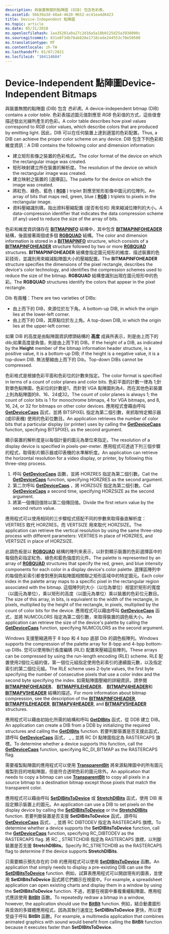 ```yaml
---
description: 與裝置無關的點陣圖 (DIB) 包含色彩表。
ms.assetid: 56b39a3d-48a4-4620-9652-ec41ea4d6423
title: Device-Independent 點陣圖
ms.topic: article
ms.date: 05/31/2018
ms.openlocfilehash: 1aa35201a9a27c2d16a5a18b0125d25a3938890c
ms.sourcegitcommit: 831e8f3db78ab820e1710cede244553c70e50500
ms.translationtype: MT
ms.contentlocale: zh-TW
ms.lasthandoff: 01/07/2021
ms.locfileid: "104114684"
---
```

# <a name="device-independent-bitmaps"></a><span data-ttu-id="d3e2c-103">Device-Independent 點陣圖</span><span class="sxs-lookup"><span data-stu-id="d3e2c-103">Device-Independent Bitmaps</span></span>

<span data-ttu-id="d3e2c-104">與裝置無關的點陣圖 (DIB) 包含 *色彩表*。</span><span class="sxs-lookup"><span data-stu-id="d3e2c-104">A device-independent bitmap (DIB) contains a *color table*.</span></span> <span data-ttu-id="d3e2c-105">色彩表描述圖元值對應至 *RGB* 色彩值的方式，這些值會描述發出光線所產生的色彩。</span><span class="sxs-lookup"><span data-stu-id="d3e2c-105">A color table describes how pixel values correspond to *RGB* color values, which describe colors that are produced by emitting light.</span></span> <span data-ttu-id="d3e2c-106">因此，DIB 可以在任何裝置上達到適當的色彩配置。</span><span class="sxs-lookup"><span data-stu-id="d3e2c-106">Thus, a DIB can achieve the proper color scheme on any device.</span></span> <span data-ttu-id="d3e2c-107">DIB 包含下列色彩和維度資訊：</span><span class="sxs-lookup"><span data-stu-id="d3e2c-107">A DIB contains the following color and dimension information:</span></span>

-   <span data-ttu-id="d3e2c-108">建立矩形影像之裝置的色彩格式。</span><span class="sxs-lookup"><span data-stu-id="d3e2c-108">The color format of the device on which the rectangular image was created.</span></span>
-   <span data-ttu-id="d3e2c-109">矩形映射建立所在裝置的解析度。</span><span class="sxs-lookup"><span data-stu-id="d3e2c-109">The resolution of the device on which the rectangular image was created.</span></span>
-   <span data-ttu-id="d3e2c-110">建立映射之裝置的 [選擇區]。</span><span class="sxs-lookup"><span data-stu-id="d3e2c-110">The palette for the device on which the image was created.</span></span>
-   <span data-ttu-id="d3e2c-111">將紅色、綠色、藍色 ( [**RGB**](/windows/desktop/api/Wingdi/nf-wingdi-rgb) ) triplet 對應至矩形影像中圖元的位陣列。</span><span class="sxs-lookup"><span data-stu-id="d3e2c-111">An array of bits that maps red, green, blue ( [**RGB**](/windows/desktop/api/Wingdi/nf-wingdi-rgb) ) triplets to pixels in the rectangular image.</span></span>
-   <span data-ttu-id="d3e2c-112">資料壓縮識別碼，指出資料壓縮配置 (是否有任何) 用來縮減位陣列的大小。</span><span class="sxs-lookup"><span data-stu-id="d3e2c-112">A data-compression identifier that indicates the data compression scheme (if any) used to reduce the size of the array of bits.</span></span>

<span data-ttu-id="d3e2c-113">色彩和維度資訊儲存在 [**BITMAPINFO**](/windows/win32/api/wingdi/ns-wingdi-bitmapinfo) 結構中，其中包含 [**BITMAPINFOHEADER**](/previous-versions//dd183376(v=vs.85)) 結構，後面接著兩個或多個 [**RGBQUAD**](/windows/win32/api/wingdi/ns-wingdi-rgbquad) 結構。</span><span class="sxs-lookup"><span data-stu-id="d3e2c-113">The color and dimension information is stored in a [**BITMAPINFO**](/windows/win32/api/wingdi/ns-wingdi-bitmapinfo) structure, which consists of a [**BITMAPINFOHEADER**](/previous-versions//dd183376(v=vs.85)) structure followed by two or more [**RGBQUAD**](/windows/win32/api/wingdi/ns-wingdi-rgbquad) structures.</span></span> <span data-ttu-id="d3e2c-114">**BITMAPINFOHEADER** 結構會指定圖元矩形的維度、描述裝置的色彩技術，並識別用來縮減點陣圖大小的壓縮配置。</span><span class="sxs-lookup"><span data-stu-id="d3e2c-114">The **BITMAPINFOHEADER** structure specifies the dimensions of the pixel rectangle, describes the device's color technology, and identifies the compression schemes used to reduce the size of the bitmap.</span></span> <span data-ttu-id="d3e2c-115">**RGBQUAD** 結構會識別出現在圖元矩形中的色彩。</span><span class="sxs-lookup"><span data-stu-id="d3e2c-115">The **RGBQUAD** structures identify the colors that appear in the pixel rectangle.</span></span>

<span data-ttu-id="d3e2c-116">Dib 有兩種：</span><span class="sxs-lookup"><span data-stu-id="d3e2c-116">There are two varieties of DIBs:</span></span>

-   <span data-ttu-id="d3e2c-117">由上而下的 DIB，來源位於左下角。</span><span class="sxs-lookup"><span data-stu-id="d3e2c-117">A bottom-up DIB, in which the origin lies at the lower-left corner.</span></span>
-   <span data-ttu-id="d3e2c-118">由上而下的 DIB，其原點位於左上角。</span><span class="sxs-lookup"><span data-stu-id="d3e2c-118">A top-down DIB, in which the origin lies at the upper-left corner.</span></span>

<span data-ttu-id="d3e2c-119">如果 DIB 的高度是由點陣圖資訊標頭結構的 **高度** 成員所表示，則是由上而下的 dib;如果高度是負值，則是由上而下的 DIB。</span><span class="sxs-lookup"><span data-stu-id="d3e2c-119">If the height of a DIB, as indicated by the **Height** member of the bitmap information header structure, is a positive value, it is a bottom-up DIB; if the height is a negative value, it is a top-down DIB.</span></span> <span data-ttu-id="d3e2c-120">無法壓縮由上而下的 Dib。</span><span class="sxs-lookup"><span data-stu-id="d3e2c-120">Top-down DIBs cannot be compressed.</span></span>

<span data-ttu-id="d3e2c-121">色彩格式是根據色彩平面和色彩位的計數來指定。</span><span class="sxs-lookup"><span data-stu-id="d3e2c-121">The color format is specified in terms of a count of color planes and color bits.</span></span> <span data-ttu-id="d3e2c-122">色彩平面的計數一律為 1;針對單色點陣圖，色彩位的計數是1，而針對 VGA 點陣圖則為4，而在其他色彩裝置上則為點陣圖的8、16、24或32。</span><span class="sxs-lookup"><span data-stu-id="d3e2c-122">The count of color planes is always 1; the count of color bits is 1 for monochrome bitmaps, 4 for VGA bitmaps, and 8, 16, 24, or 32 for bitmaps on other color devices.</span></span> <span data-ttu-id="d3e2c-123">應用程式會藉由呼叫 [**GetDeviceCaps**](/windows/desktop/api/Wingdi/nf-wingdi-getdevicecaps) 函式，並將 BITSPIXEL 指定為第二個引數，來抓取特定顯示器 (或印表機) 使用的色彩位數目。</span><span class="sxs-lookup"><span data-stu-id="d3e2c-123">An application retrieves the number of color bits that a particular display (or printer) uses by calling the [**GetDeviceCaps**](/windows/desktop/api/Wingdi/nf-wingdi-getdevicecaps) function, specifying BITSPIXEL as the second argument.</span></span>

<span data-ttu-id="d3e2c-124">顯示裝置的解析度是以每個計量的圖元為單位來指定。</span><span class="sxs-lookup"><span data-stu-id="d3e2c-124">The resolution of a display device is specified in pixels-per-meter.</span></span> <span data-ttu-id="d3e2c-125">應用程式可透過下列三個步驟的程式，取得影片顯示器或印表機的水準解析度。</span><span class="sxs-lookup"><span data-stu-id="d3e2c-125">An application can retrieve the horizontal resolution for a video display, or printer, by following this three-step process.</span></span>

1.  <span data-ttu-id="d3e2c-126">呼叫 [**GetDeviceCaps**](/windows/desktop/api/Wingdi/nf-wingdi-getdevicecaps) 函數，並將 HORZRES 指定為第二個引數。</span><span class="sxs-lookup"><span data-stu-id="d3e2c-126">Call the [**GetDeviceCaps**](/windows/desktop/api/Wingdi/nf-wingdi-getdevicecaps) function, specifying HORZRES as the second argument.</span></span>
2.  <span data-ttu-id="d3e2c-127">第二次呼叫 [**GetDeviceCaps**](/windows/desktop/api/Wingdi/nf-wingdi-getdevicecaps) ，將 HORZSIZE 指定為第二個引數。</span><span class="sxs-lookup"><span data-stu-id="d3e2c-127">Call [**GetDeviceCaps**](/windows/desktop/api/Wingdi/nf-wingdi-getdevicecaps) a second time, specifying HORZSIZE as the second argument.</span></span>
3.  <span data-ttu-id="d3e2c-128">將第一個傳回值除以第二個傳回值。</span><span class="sxs-lookup"><span data-stu-id="d3e2c-128">Divide the first return value by the second return value.</span></span>

<span data-ttu-id="d3e2c-129">應用程式可以使用相同的三步驟程式搭配不同的參數來取得垂直解析度： VERTRES 取代 HORZRES，而 VERTSIZE 用來取代 HORZSIZE。</span><span class="sxs-lookup"><span data-stu-id="d3e2c-129">The application can retrieve the vertical resolution by using the same three-step process with different parameters: VERTRES in place of HORZRES, and VERTSIZE in place of HORZSIZE.</span></span>

<span data-ttu-id="d3e2c-130">此調色板是以 [**RGBQUAD**](/windows/win32/api/wingdi/ns-wingdi-rgbquad) 結構的陣列來表示，以針對顯示裝置的色彩選擇區中的每個色彩指定紅色、綠色和藍色強度的元件。</span><span class="sxs-lookup"><span data-stu-id="d3e2c-130">The palette is represented by an array of [**RGBQUAD**](/windows/win32/api/wingdi/ns-wingdi-rgbquad) structures that specify the red, green, and blue intensity components for each color in a display device's color palette.</span></span> <span data-ttu-id="d3e2c-131">選擇區陣列中的每個色彩索引都會對應到與點陣圖相關聯之矩形區域中的特定圖元。</span><span class="sxs-lookup"><span data-stu-id="d3e2c-131">Each color index in the palette array maps to a specific pixel in the rectangular region associated with the bitmap.</span></span> <span data-ttu-id="d3e2c-132">這個陣列的大小（以位為單位）相當於矩形的寬度（以圖元為單位），乘以矩形的高度（以圖元為單位）乘以裝置的色彩位元數目。</span><span class="sxs-lookup"><span data-stu-id="d3e2c-132">The size of this array, in bits, is equivalent to the width of the rectangle, in pixels, multiplied by the height of the rectangle, in pixels, multiplied by the count of color bits for the device.</span></span> <span data-ttu-id="d3e2c-133">應用程式可以藉由呼叫 [**GetDeviceCaps**](/windows/desktop/api/Wingdi/nf-wingdi-getdevicecaps) 函式，並將 NUMCOLORS 指定為第二個引數，來取得裝置的調色板大小。</span><span class="sxs-lookup"><span data-stu-id="d3e2c-133">An application can retrieve the size of the device's palette by calling the [**GetDeviceCaps**](/windows/desktop/api/Wingdi/nf-wingdi-getdevicecaps) function, specifying NUMCOLORS as the second argument.</span></span>

<span data-ttu-id="d3e2c-134">Windows 支援壓縮適用于 8 bpp 和 4 bpp 底部 Dib 的調色板陣列。</span><span class="sxs-lookup"><span data-stu-id="d3e2c-134">Windows supports the compression of the palette array for 8-bpp and 4-bpp bottom-up DIBs.</span></span> <span data-ttu-id="d3e2c-135">您可以使用執行長度編碼 (RLE) 配置來壓縮這些陣列。</span><span class="sxs-lookup"><span data-stu-id="d3e2c-135">These arrays can be compressed by using the run-length encoding (RLE) scheme.</span></span> <span data-ttu-id="d3e2c-136">RLE 配置使用2個位元組的值，第一個位元組指定使用色彩索引的連續圖元數，以及指定索引的第二個位元組。</span><span class="sxs-lookup"><span data-stu-id="d3e2c-136">The RLE scheme uses 2-byte values, the first byte specifying the number of consecutive pixels that use a color index and the second byte specifying the index.</span></span> <span data-ttu-id="d3e2c-137">如需點陣圖壓縮的詳細資訊，請參閱 [**BITMAPINFOHEADER**](/previous-versions//dd183376(v=vs.85))、 [**BITMAPFILEHEADER**](/windows/win32/api/wingdi/ns-wingdi-bitmapfileheader)、 [**BITMAPV4HEADER**](/windows/desktop/api/Wingdi/ns-wingdi-bitmapv4header)和 [**BITMAPV5HEADER**](/windows/desktop/api/Wingdi/ns-wingdi-bitmapv5header) 結構的描述。</span><span class="sxs-lookup"><span data-stu-id="d3e2c-137">For more information about bitmap compression, see the description of the [**BITMAPINFOHEADER**](/previous-versions//dd183376(v=vs.85)), [**BITMAPFILEHEADER**](/windows/win32/api/wingdi/ns-wingdi-bitmapfileheader), [**BITMAPV4HEADER**](/windows/desktop/api/Wingdi/ns-wingdi-bitmapv4header), and [**BITMAPV5HEADER**](/windows/desktop/api/Wingdi/ns-wingdi-bitmapv5header) structures.</span></span>

<span data-ttu-id="d3e2c-138">應用程式可以藉由初始化所需的結構和呼叫 [**GetDIBits**](/windows/desktop/api/Wingdi/nf-wingdi-getdibits) 函式，從 DDB 建立 DIB。</span><span class="sxs-lookup"><span data-stu-id="d3e2c-138">An application can create a DIB from a DDB by initializing the required structures and calling the [**GetDIBits**](/windows/desktop/api/Wingdi/nf-wingdi-getdibits) function.</span></span> <span data-ttu-id="d3e2c-139">若要判斷裝置是否支援此函式，請呼叫 [**GetDeviceCaps**](/windows/desktop/api/Wingdi/nf-wingdi-getdevicecaps) 函式， \_ \_ 並將 RC DI 點陣圖指定為 RASTERCAPS 旗標。</span><span class="sxs-lookup"><span data-stu-id="d3e2c-139">To determine whether a device supports this function, call the [**GetDeviceCaps**](/windows/desktop/api/Wingdi/nf-wingdi-getdevicecaps) function, specifying RC\_DI\_BITMAP as the RASTERCAPS flag.</span></span>

<span data-ttu-id="d3e2c-140">需要複製點陣圖的應用程式可以使用 [**TransparentBlt**](/windows/desktop/api/WinGdi/nf-wingdi-transparentblt) 將來源點陣圖中的所有圖元複製到目的地點陣圖，但是符合透明色彩的圖元除外。</span><span class="sxs-lookup"><span data-stu-id="d3e2c-140">An application that needs to copy a bitmap can use [**TransparentBlt**](/windows/desktop/api/WinGdi/nf-wingdi-transparentblt) to copy all pixels in a source bitmap to a destination bitmap except those pixels that match the transparent color.</span></span>

<span data-ttu-id="d3e2c-141">應用程式可以藉由呼叫 [**SetDIBitsToDevice**](/windows/desktop/api/Wingdi/nf-wingdi-setdibitstodevice) 或 [**StretchDIBits**](/windows/desktop/api/Wingdi/nf-wingdi-stretchdibits) 函式，使用 DIB 來設定顯示裝置上的圖元。</span><span class="sxs-lookup"><span data-stu-id="d3e2c-141">An application can use a DIB to set pixels on the display device by calling the [**SetDIBitsToDevice**](/windows/desktop/api/Wingdi/nf-wingdi-setdibitstodevice) or the [**StretchDIBits**](/windows/desktop/api/Wingdi/nf-wingdi-stretchdibits) function.</span></span> <span data-ttu-id="d3e2c-142">若要判斷裝置是否支援 **SetDIBitsToDevice** 函式，請呼叫 [**GetDeviceCaps**](/windows/desktop/api/Wingdi/nf-wingdi-getdevicecaps) 函式， \_ 並將 RC DIBTODEV 指定為 RASTERCAPS 旗標。</span><span class="sxs-lookup"><span data-stu-id="d3e2c-142">To determine whether a device supports the **SetDIBitsToDevice** function, call the [**GetDeviceCaps**](/windows/desktop/api/Wingdi/nf-wingdi-getdevicecaps) function, specifying RC\_DIBTODEV as the RASTERCAPS flag.</span></span> <span data-ttu-id="d3e2c-143">將 RC \_ STRETCHDIB 指定為 RASTERCAPS 旗標，以判斷裝置是否支援 **StretchDIBits**。</span><span class="sxs-lookup"><span data-stu-id="d3e2c-143">Specify RC\_STRETCHDIB as the RASTERCAPS flag to determine if the device supports **StretchDIBits**.</span></span>

<span data-ttu-id="d3e2c-144">只需要顯示預先存在的 DIB 的應用程式可以使用 [**SetDIBitsToDevice**](/windows/desktop/api/Wingdi/nf-wingdi-setdibitstodevice) 函數。</span><span class="sxs-lookup"><span data-stu-id="d3e2c-144">An application that simply needs to display a pre-existing DIB can use the [**SetDIBitsToDevice**](/windows/desktop/api/Wingdi/nf-wingdi-setdibitstodevice) function.</span></span> <span data-ttu-id="d3e2c-145">例如，試算表應用程式可以開啟現有的圖表，並使用 **SetDIBitsToDevice** 函式將它們顯示在視窗中。</span><span class="sxs-lookup"><span data-stu-id="d3e2c-145">For example, a spreadsheet application can open existing charts and display them in a window by using the **SetDIBitsToDevice** function.</span></span> <span data-ttu-id="d3e2c-146">不過，若要在視窗中重複重繪點陣圖，應用程式應該使用 [**BitBlt**](/windows/desktop/api/Wingdi/nf-wingdi-bitblt) 函數。</span><span class="sxs-lookup"><span data-stu-id="d3e2c-146">To repeatedly redraw a bitmap in a window, however, the application should use the [**BitBlt**](/windows/desktop/api/Wingdi/nf-wingdi-bitblt) function.</span></span> <span data-ttu-id="d3e2c-147">例如，結合動畫圖形與音效的多媒體應用程式，因為其執行速度比 **SetDIBitsToDevice** 更快，所以會受益于呼叫 **BitBlt** 函數。</span><span class="sxs-lookup"><span data-stu-id="d3e2c-147">For example, a multimedia application that combines animated graphics with sound would benefit from calling the **BitBlt** function because it executes faster than **SetDIBitsToDevice**.</span></span>

 

 
